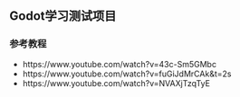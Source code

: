 <h2>Godot学习测试项目</h2>

<h3>参考教程</h3>
<ul>
<li>https://www.youtube.com/watch?v=43c-Sm5GMbc</li>
<li>https://www.youtube.com/watch?v=fuGiJdMrCAk&t=2s</li>
<li>https://www.youtube.com/watch?v=NVAXjTzqTyE</li>
</ul>